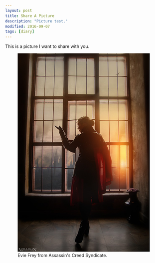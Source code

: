 ```yaml
---
layout: post
title: Share A Picture
description: "Picture test."
modified: 2016-09-07
tags: [diary]
---
```


This is a picture I want to share with you.

<figure>
	<img src="/images/ac.jpg" alt="">
	<figcaption>Evie Frey from Assassin's Creed Syndicate.</figcaption>
</figure>
